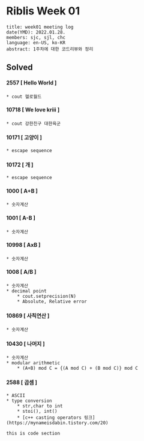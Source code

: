 # Riblis Week 01 #

```
title: week01 meeting log
date(YMD): 2022.01.28.
members: sjc, sjl, chc
language: en-US, ko-KR
abstract: 1주차에 대한 코드리뷰와 정리
```

## Solved

#### 2557 [ Hello World ]
	* cout 헬로월드
#### 10718 [ We love kriii ]
	* cout 강한친구 대한육군 
#### 10171 [ 고양이 ]
	* escape sequence
#### 10172 [ 개 ]
	* escape sequence
#### 1000 [ A+B ]
	* 숫자계산 
#### 1001 [ A-B ]
	* 숫자계산 
#### 10998 [ AxB ]
	* 숫자계산 
#### 1008 [ A/B ]
	* 숫자계산 
	* decimal point 
		* cout.setprecision(N)
		* Absolute, Relative error 
#### 10869 [ 사칙연산 ]
	* 숫자계산 
#### 10430 [ 나머지 ]
	* 숫자계산 
	* modular arithmetic
   		* (A+B) mod C = {(A mod C) + (B mod C)} mod C	
#### 2588 [ 곱셈 ]
	* ASCII
	* type conversion
		* str,char to int
		* stoi(), int()
		* [c++ casting operators 링크](https://mynameisdabin.tistory.com/20)

```code
this is code section
```
